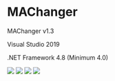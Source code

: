 # MAChanger
  <p>MAChanger v1.3</p>
  <p>Visual Studio 2019</p>
  <p>.NET Framework 4.8 (Minimum 4.0)</p>
  <img src="https://www.photo.herominyum.com/resimler/2020/03/18/INc7.png" />
  <img src="https://www.photo.herominyum.com/resimler/2020/03/25/IjjE.png" />
  <img src="https://www.photo.herominyum.com/resimler/2020/03/18/ItdT.png" />
  <img src="https://www.photo.herominyum.com/resimler/2020/03/18/Iyvq.png" />